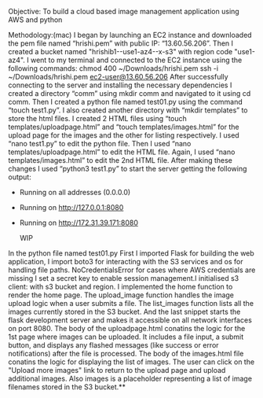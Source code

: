 Objective: To build a cloud based image management application using AWS and python

Methodology:(mac)
	I began by launching an EC2 instance and downloaded the pem file named “hrishi.pem” with public IP: “13.60.56.206”. Then I created a bucket named "hrishib1--use1-az4--x-s3" with region code "use1-az4". I went to my terminal and connected to the EC2 instance using the following commands:
chmod 400 ~/Downloads/hrishi.pem
ssh -i ~/Downloads/hrishi.pem ec2-user@13.60.56.206
	After successfully connecting to the server and installing the necessary dependencies I created a directory “comm” using mkdir comm and navigated to it using cd comm. Then I created a python file named test01.py using the command “touch test1.py”. I also created another directory with “mkdir templates” to store the html files. I created 2 HTML files using “touch templates/uploadpage.html” and “touch templates/images.html” for the upload page for the images and the other for listing respectively.
  I used “nano test1.py” to edit the python file. Then I used “nano templates/uploadpage.html” to edit the HTML file. Again, I used “nano templates/images.html” to edit the 2nd HTML file. After making these changes I used “python3 test1.py” to start the server getting the following output:
* Running on all addresses (0.0.0.0)
* Running on http://127.0.0.1:8080
* Running on http://172.31.39.171:8080

	WIP

In the python file named test01.py First I imported Flask for building the web application, I import boto3 for interacting with the S3 services and os for handling file paths. NoCredentialsError for cases where AWS credentials are missing
I set a secret key to enable session management.I initialised s3 client: with s3 bucket and region. I implemented the home function to render the home page. The upload_image function handles the image upload logic when a user submits a file. The list_images function lists all the images currently stored in the S3 bucket. And the last snippet starts the flask development server and makes it accessible on all network interfaces on port 8080.
The body of the uploadpage.html conatins the logic for the 1st page where images can be uploaded. It includes a file input, a submit button, and displays any flashed messages (like success or error notifications) after the file is processed.
The body of the images.html file conatins the logic for displaying the list of images. The user can click on the "Upload more images" link to return to the upload page and upload additional images. Also images is a placeholder representing a list of image filenames stored in the S3 bucket.**
